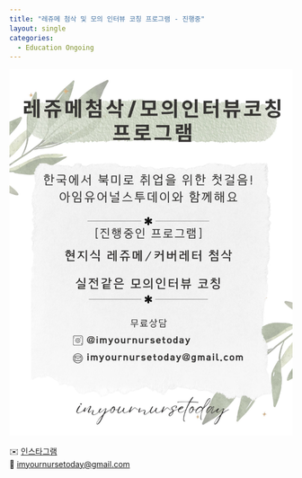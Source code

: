 ```yaml
---
title: "레쥬메 첨삭 및 모의 인터뷰 코칭 프로그램 - 진행중"
layout: single
categories:
  - Education Ongoing
---
```

![Resume&Interview](\pictures\Resume&Interview\Resume&Interview.jpg)

✉️ [인스타그램](https://www.instagram.com/imyournursetoday?igsh=MWZhbHptMDVtaWs3)  
📧 imyournursetoday@gmail.com
